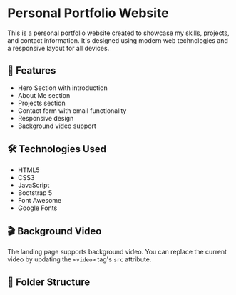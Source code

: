 # Personal Portfolio Website

This is a personal portfolio website created to showcase my skills, projects, and contact information. It's designed using modern web technologies and a responsive layout for all devices.

## 🚀 Features

- Hero Section with introduction
- About Me section
- Projects section
- Contact form with email functionality
- Responsive design
- Background video support

## 🛠️ Technologies Used

- HTML5
- CSS3
- JavaScript
- Bootstrap 5
- Font Awesome
- Google Fonts

## 🎬 Background Video

The landing page supports background video. You can replace the current video by updating the `<video>` tag's `src` attribute.

## 📂 Folder Structure

